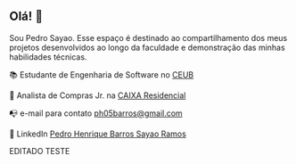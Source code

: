 ## Olá! 👋

Sou Pedro Sayao. Esse espaço é destinado ao compartilhamento dos meus projetos desenvolvidos ao longo da faculdade e demonstração das minhas habilidades técnicas.

📚 Estudante de Engenharia de Software no [CEUB](https://www.uniceub.br/)

🏢 Analista de Compras Jr. na  [CAIXA Residencial](https://www.caixaresidencial.com.br/)  

📭 e-mail para contato ph05barros@gmail.com

💼 LinkedIn [Pedro Henrique Barros Sayao Ramos](https://br.linkedin.com/in/pedro-henrique-barros-say%C3%A3o-ramos-0232032b9)

EDITADO TESTE
 






